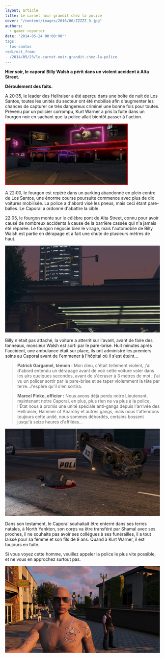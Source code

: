 ```yaml
---
layout: article
title: Le carnet noir grandit chez la police
cover: "/content/images/2016/06/ZZZZZ_0.jpg"
authors:
  - gamer-reporter
date: '2014-05-24 00:00:00''
tags:
- los-santos
redirect_from:
- /2014/05/23/le-carnet-noir-grandit-chez-la-police
---
```


 **Hier soir, le caporal Billy Walsh a périt dans un violent accident à Alta Street.**

**Déroulement des faits.**

A 20:35, le leader des Hellraiser a été aperçu dans une boîte de nuit de Los Santos, toutes les unités du secteur ont été mobilisé afin d'augmenter les chances de capturer ce très dangereux criminel une bonne fois pour toutes. Prévenu par un policier corrompu, Kurt Warner a pris la fuite dans un fourgon noir en sachant que la police allait bientôt passer à l'action.

![](/content/images/2016/06/ZZZZZZZZ.jpg)

A 22:00, le fourgon est repéré dans un parking abandonné en plein centre de Los Santos, une énorme course poursuite commence avec plus de dix voitures mobilisée. La police a d'abord visé les pneus, mais ceci étant pare-balles. Le Caporal a ordonné d'abattre la cible.

22:05, le fourgon monte sur le célèbre pont de Alta Street, connu pour avoir causé de nombreux accidents à cause de la barrière cassée qui n'a jamais été réparée. Le fourgon négocie bien le virage, mais l'automobile de Billy Walsh est partie en dérapage et a fait une chute de plusieurs mètres de haut.

![](/content/images/2016/06/ZZZZZZZZZZZ.jpg)

Billy n'était pas attaché, la voiture a atterrit sur l'avant, avant de faire des tonneaux, monsieur Walsh est sorti par le pare-brise. Huit minutes après l'accident, une ambulance était sur place, ils ont administré les premiers soins au Caporal avant de l'emmener à l'hôpital où il s'est éteint...

> **Patrick Gargamel, témoin :** Mon dieu, c'était tellement violent, j'ai d'abord entendu un dérapage avant de voir cette voiture voler dans les airs quelques secondes, avant de s'écraser à 3 mètres de moi ; j'ai vu un policer sortir par le pare-brise et se taper violemment la tête par terre. J'espère qu'il s'en sortira.

> **Marcel Pinko, officier :** Nous avons déjà perdu notre Lieutenant, maintenant notre Caporal, en plus, plus rien ne va plus à la police, l'État nous a promis une unité spéciale anti-gangs depuis l'arrivée des Hellraiser, Hammer of Anarchy et autres gangs, mais nous l'attendons toujours cette unité, nous sommes débordés, certains bossent jusqu'à seize heures d'affilées...

![](/content/images/2016/06/ZZZZZZZZZZZz.jpg)

Dans son testament, le Caporal souhaitait être enterré dans ses terres natales, à North Yankton, son corps va être transféré par Shamal avec ses proches, il ne souhaite pas avoir ses collègues à ses funérailles, il a tout laissé pour sa femme et son fils de 9 ans. Quand à Kurt Warner, il est toujours en fuite.

Si vous voyez cette homme, veuillez appeler la police le plus vite possible, et ne vous en approchez surtout pas.

![](/content/images/2016/06/zzzz.jpg)
